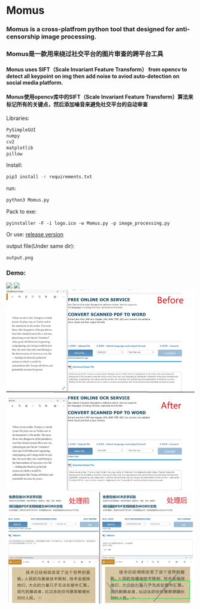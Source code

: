 # Momus
### Momus is a cross-platfrom python tool that designed for anti-censorship image processing.
### Momus是一款用来绕过社交平台的图片审查的跨平台工具

#### Monus uses SIFT（Scale Invariant Feature Transform） from opencv to detect all keypoint on img then add noise to aviod auto-detection on social media platform.
#### Monus使用opencv库中的SIFT（Scale Invariant Feature Transform）算法来标记所有的关键点，然后添加噪音来避免社交平台的自动审查

Libraries:
```
PySimpleGUI
numpy
cv2
matplotlib
pillow
```

Install:
```bash
pip3 install -r requirements.txt
```
run:
```bash
python3 Momus.py
```
Pack to exe:
```
pyinstaller -F -i logo.ico -w Momus.py -p image_processing.py
```
Or use:
[release version](https://github.com/LevyHsu/Momus/releases)

output file(Under same dir):
```
output.png
```

### Demo:
![](Demo/Momus_Demo.gif)
![](Demo/Momus_Demo_2.gif)
![](Demo/Merge2.jpg)
![](Demo/Merge.jpg)

